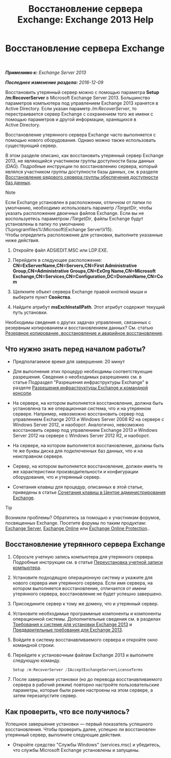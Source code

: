 ﻿---
title: 'Восстановление сервера Exchange: Exchange 2013 Help'
TOCTitle: Восстановление сервера Exchange
ms:assetid: 46e9a1cf-b64c-43c3-a898-6171176da761
ms:mtpsurl: https://technet.microsoft.com/ru-ru/library/Dd876880(v=EXCHG.150)
ms:contentKeyID: 50487990
ms.date: 04/30/2018
mtps_version: v=EXCHG.150
ms.translationtype: HT
---

# Восстановление сервера Exchange

 

_**Применимо к:** Exchange Server 2013_

_**Последнее изменение раздела:** 2016-12-09_

Восстановить утерянный сервер можно с помощью параметра **Setup /m:RecoverServer** в Microsoft Exchange Server 2013. Большинство параметров компьютера под управлением Exchange 2013 хранятся в Active Directory. Если указан параметр */m:RecoverServer*, то перестраивается сервер Exchange с сохранением того же имени с помощью параметров и другой информации, хранящихся в Active Directory.

Восстановление утерянного сервера Exchange часто выполняется с помощью нового оборудования. Однако можно также использовать существующий сервер.

В этом разделе описано, как восстановить утерянный сервер Exchange 2013, не являющийся участником группы доступности базы данных (DAG). Подробные инструкции по восстановлению сервера, который являлся участником группы доступности базы данных, см. в разделе [Восстановление рядового сервера группы обеспечения доступности баз данных](recover-a-database-availability-group-member-server-exchange-2013-help.md).

> [!NOTE]  
> Если Exchange установлен в расположении, отличном от папки по умолчанию, необходимо использовать параметр <em>/TargetDir</em>, чтобы указать расположение двоичных файлов Exchange. Если вы не воспользуетесь параметром <em>/TargetDir</em>, файлы Exchange будут установлены в папку по умолчанию (%programfiles%\Microsoft\Exchange Server\V15).<br />
Чтобы определить расположение для установки, выполните указанные ниже действия.
<ol>
<li><p>Откройте файл ADSIEDIT.MSC или LDP.EXE.</p></li>
<li><p>Перейдите в следующее расположение: <strong>CN=ExServerName,CN=Servers,CN=First Administrative Group,CN=Administrative Groups,CN=ExOrg Name,CN=Microsoft Exchange,CN=Services,CN=Configuration,DC=DomainName,CN=Com</strong></p></li>
<li><p>Щелкните объект сервера Exchange правой кнопкой мыши и выберите пункт <strong>Свойства</strong>.</p></li>
<li><p>Найдите атрибут <strong>msExchInstallPath</strong>. Этот атрибут содержит текущий путь установки.</p></li>
</ol>


Необходимы сведения о других задачах управления, связанных с резервным копированием и восстановлением данных? См. статью [Резервное копирование, восстановление и аварийное восстановление](backup-restore-and-disaster-recovery-exchange-2013-help.md).

## Что нужно знать перед началом работы?

  - Предполагаемое время для завершения: 20 минут

  - Для выполнения этих процедур необходимы соответствующие разрешения. Сведения о необходимых разрешениях см. в статье Подраздел "Разрешения инфраструктуры Exchange" в разделе [Разрешения инфраструктуры Exchange и командной консоли](exchange-and-shell-infrastructure-permissions-exchange-2013-help.md).

  - На сервере, на котором выполняется восстановление, должна быть установлена та же операционная система, что и на утерянном сервере. Например, невозможно восстановить сервер под управлением Exchange 2013 и Windows Server 2008 R2 на сервере с Windows Server 2012, и наоборот. Аналогично, невозможно восстановить сервер под управлением Exchange 2013 и Windows Server 2012 на сервере с Windows Server 2012 R2, и наоборот.

  - На сервере, на котором выполняется восстановление, должны быть те же буквы диска для подключенных баз данных, что и на неисправном сервере.

  - Сервер, на котором выполняется восстановление, должен иметь те же характеристики производительности и конфигурации оборудования, что и утерянный сервер.

  - Сочетания клавиш для процедур, описанных в этой статье, приведены в статье [Сочетания клавиш в Центре администрирования Exchange](keyboard-shortcuts-in-the-exchange-admin-center-exchange-online-protection-help.md).

> [!TIP]  
> Возникли проблемы? Обратитесь за помощью к участникам форумов, посвященных Exchange. Посетите форумы по таким продуктам: <a href="https://go.microsoft.com/fwlink/p/?linkid=60612">Exchange Server</a>, <a href="https://go.microsoft.com/fwlink/p/?linkid=267542">Exchange Online</a> или <a href="https://go.microsoft.com/fwlink/p/?linkid=285351">Exchange Online Protection</a>..


## Восстановление утерянного сервера Exchange

1.  Сбросьте учетную запись компьютера для утерянного сервера. Подробные инструкции см. в статье [Переустановка учетной записи компьютера](https://go.microsoft.com/fwlink/p/?linkid=165388).

2.  Установите подходящую операционную систему и укажите для нового сервера имя утерянного сервера. Если имя сервера, на котором выполняется восстановление, отличается от имени утерянного сервера, восстановление не будет успешно завершено.

3.  Присоедините сервер к тому же домену, что и утерянный сервер.

4.  Установите необходимые программные компоненты и компоненты операционной системы. Дополнительные сведения см. в разделах [Требования к системе для установки Exchange 2013](exchange-2013-system-requirements-exchange-2013-help.md) и [Предварительные требования для Exchange 2013](exchange-2013-prerequisites-exchange-2013-help.md).

5.  Войдите в систему восстанавливаемого сервера и откройте окно командной строки.

6.  Перейдите к установочным файлам Exchange 2013 и выполните следующую команду.
    
    ```powershell
    Setup /m:RecoverServer /IAcceptExchangeServerLicenseTerms
    ```

7.  После завершения установки (но до перевода восстанавливаемого сервера в рабочий режим) повторно настройте пользовательские параметры, которые были ранее настроены на этом сервере, а затем перезапустите сервер.

## Как проверить, что все получилось?

Успешное завершение установки — первый показатель успешного восстановления. Чтобы проверить далее, успешно ли восстановлен утерянный сервер, выполните следующие действия.

  - Откройте средство "Службы Windows" (services.msc) и убедитесь, что службы Microsoft Exchange установлены и запущены.

